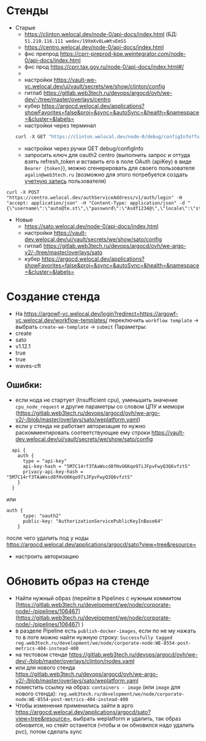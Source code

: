 # Стенды
- Старые
	- https://clinton.welocal.dev/node-0/api-docs/index.html (БД:
`51.210.116.111 wedev/19XmXv6LwWtvEmSS`
	- https://centro.welocal.dev/node-0/api-docs/index.html
	- фнс препрод https://cprr-preprod-kpe.weintegrator.com/node-0/api-docs/index.html
	- фнс прод https://cprr.tax.gov.ru/node-0/api-docs/index.html#/
	- 
	- настройки https://vault-we-yc.welocal.dev/ui/vault/secrets/we/show/clinton/config
	- гитлаб https://gitlab.web3tech.ru/devops/argocd/ovh/we-dev/-/tree/master/overlays/centro
	- кубер https://argocd.welocal.dev/applications?showFavorites=false&proj=&sync=&autoSync=&health=&namespace=&cluster=&labels=
	- настройки через терминал 
	```scala
	curl -X GET "https://clinton.welocal.dev/node-0/debug/configInfo?full=false" -H "accept: application/json" -H "X-API-Key: vostok"
	```
	- настройки через ручки GET debug/configInfo
	- запросить ключ для oauth2 centro (выполнить запрос и оттуда взять refresh_token и вставить его в поле OAuth (apiKey) в виде `Bearer {token}`), можно сгенерировать для своего пользователя `agalin@web3tech.ru` (возможно для этого потребуется создать [учетную запись](Waves%20Hooks#Создать%20учетную%20запись) пользователя)
```
curl -X POST "https://centro.welocal.dev/authServiceAddress/v1/auth/login" -H "accept: application/json" -H "Content-Type: application/json" -d "{\"username\":\"auto@te.st\",\"password\":\"Asdf1234@\",\"locale\":\"string\",\"source\":\"string\"}"
```
- Новые
	- https://sato.welocal.dev/node-0/api-docs/index.html
	- настройки https://vault-dev.welocal.dev/ui/vault/secrets/we/show/sato/config
	- гитлаб https://gitlab.web3tech.ru/devops/argocd/ovh/we-argo-v2/-/tree/master/overlays/sato
	- кубер https://argocd.welocal.dev/applications?showFavorites=false&proj=&sync=&autoSync=&health=&namespace=&cluster=&labels=
# Создание стенда
- На https://argowf-yc.welocal.dev/login?redirect=https://argowf-yc.welocal.dev/workflow-templates/ переключить `workflow template` -> выбрать `create-we-template` -> `submit`
Параметры: 
- create
- sato
- v1.12.1
- true
- true
- waves-cft
## Ошибки:
- если нода не стартует (Insufficient cpu), уменьшить значение `cpu_node_request` и другие параметры со словом ЦПУ и мемори (https://gitlab.web3tech.ru/devops/argocd/ovh/we-argo-v2/-/blob/master/overlays/sato/weplatform.yaml)
- если у стенда не работает авторизация то нужно раскомментировать соответствующие ему строки
https://vault-dev.welocal.dev/ui/vault/secrets/we/show/sato/config

```
  api {
    auth {
      type = "api-key"
      api-key-hash = "5M7C14rf3TAaWscd8fHvU6Kqo97iJFpvFwyQ3Q6vfztS"
      privacy-api-key-hash = "5M7C14rf3TAaWscd8fHvU6Kqo97iJFpvFwyQ3Q6vfztS"
    }
  }
```

или 

```
auth {
      type: "oauth2"
      public-key: "AuthorizationServicePublicKeyInBase64"
    }
```

после чего удалить под у ноды
https://argocd.welocal.dev/applications/argocd/sato?view=tree&resource=
- настроить авторизацию

# Обновить образ на стенде

- Найти нужный образ (перейти в Pipelines с нужным коммитом [https://gitlab.web3tech.ru/development/we/node/corporate-node/-/pipelines/106467](https://gitlab.web3tech.ru/development/we/node/corporate-node/-/pipelines/106467) )
- в разделе Pipeline есть `publish-docker-images`, если по не му нажать то в логе можно найти нужную строку: `Successfully tagged reg.web3tech.ru/development/we/node/corporate-node:WE-8554-post-metrics-404-instead-400`
- на тестовом стенде https://gitlab.web3tech.ru/devops/argocd/ovh/we-dev/-/blob/master/overlays/clinton/nodes.yaml
- или для нового стенда https://gitlab.web3tech.ru/devops/argocd/ovh/we-argo-v2/-/blob/master/overlays/sato/weplatform.yaml
- поместить ссылку на образ: `containers - image` (или `image` для нового стенда): `reg.web3tech.ru/development/we/node/corporate-node:WE-8554-post-metrics-404-instead-400`
- Чтобы изменения применились зайти в арго https://argocd.welocal.dev/applications/argocd/sato?view=tree&resource=, выбрать weplatform и удалить, так образ обновится, но стейт останется (чтобы и он обновился надо удалить pvc), потом сделать sync
